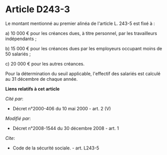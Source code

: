 # Article D243-3

Le montant mentionné au premier alinéa de l'article L. 243-5 est fixé à : 

a) 10 000 € pour les créances dues, à titre personnel, par les travailleurs indépendants ; 

b) 15 000 € pour les créances dues par les employeurs occupant moins de 50 salariés ; 

c) 20 000 € pour les autres créances. 

Pour la détermination du seuil applicable, l'effectif des salariés est calculé au 31 décembre de chaque année.

**Liens relatifs à cet article**

_Cité par_:

  - Décret n°2000-406 du 10 mai 2000 - art. 2 (V)

_Modifié par_:

  - Décret n°2008-1544 du 30 décembre 2008 - art. 1

_Cite_:

  - Code de la sécurité sociale. - art. L243-5
